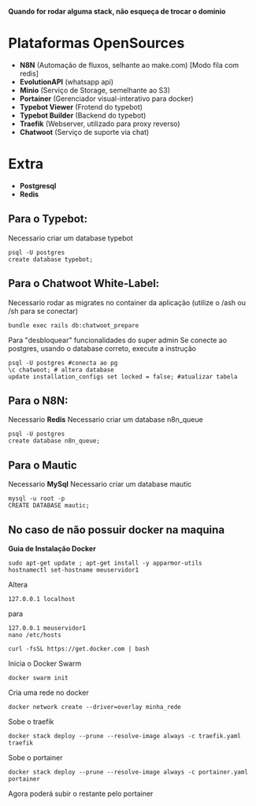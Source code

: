 **Quando for rodar alguma stack, não esqueça de trocar o dominio**


# Plataformas OpenSources

* __N8N__               (Automação de fluxos, selhante ao make.com) [Modo fila com redis]
* __EvolutionAPI__      (whatsapp api)
* __Minio__             (Serviço de Storage, semelhante ao S3)
* __Portainer__         (Gerenciador visual-interativo para docker)
* __Typebot Viewer__    (Frotend do typebot)
* __Typebot Builder__   (Backend do typebot)
* __Traefik__           (Webserver, utilizado para proxy reverso)
* __Chatwoot__          (Serviço de suporte via chat)

# Extra

* __Postgresql__
* __Redis__

## Para o Typebot: 

Necessario criar um database typebot
```
psql -U postgres
create database typebot;
```

## Para o Chatwoot White-Label: 

Necessario rodar as migrates no container da aplicação
(utilize o /ash ou /sh para se conectar)
```
bundle exec rails db:chatwoot_prepare
```

Para "desbloquear" funcionalidades do super admin
Se conecte ao postgres, usando o database correto, execute a instrução
```
psql -U postgres #conecta ao pg
\c chatwoot; # altera database
update installation_configs set locked = false; #atualizar tabela
```


## Para o N8N: 

Necessario **Redis**
Necessario criar um database n8n_queue
```
psql -U postgres
create database n8n_queue;
```

## Para o Mautic 

Necessario **MySql**
Necessario criar um database mautic
```
mysql -u root -p
CREATE DATABASE mautic;
```

## No caso de não possuir docker na maquina

__Guia de Instalação Docker__
```
sudo apt-get update ; apt-get install -y apparmor-utils
hostnamectl set-hostname meuservidor1
```

Altera 
```
127.0.0.1 localhost 
```

para
```
127.0.0.1 meuservidor1
nano /etc/hosts
```

```
curl -fsSL https://get.docker.com | bash
```

Inicia o Docker Swarm
```
docker swarm init
```

Cria uma rede no docker
```
docker network create --driver=overlay minha_rede
```


Sobe o traefik
```
docker stack deploy --prune --resolve-image always -c traefik.yaml traefik
```


Sobe o portainer 
```
docker stack deploy --prune --resolve-image always -c portainer.yaml portainer
```

Agora poderá subir o restante pelo portainer